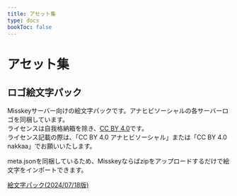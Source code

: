 ```yaml
---
title: アセット集
type: docs
bookToc: false
---
```


# アセット集

## ロゴ絵文字パック

Misskeyサーバー向けの絵文字パックです。アナヒビソーシャルの各サーバーロゴを同梱しています。  
ライセンスは自我格納箱を除き、[CC BY 4.0](https://creativecommons.org/licenses/by/4.0/deed.ja)です。  
ライセンス記載の際は、「CC BY 4.0 アナヒビソーシャル」または「CC BY 4.0 nakkaa」でお願いいたします。  

meta.jsonを同梱しているため、Misskeyならばzipをアップロードするだけで絵文字をインポートできます。

[絵文字パック(2024/07/18版)](/assets/anahibi-assets-v1.zip)
